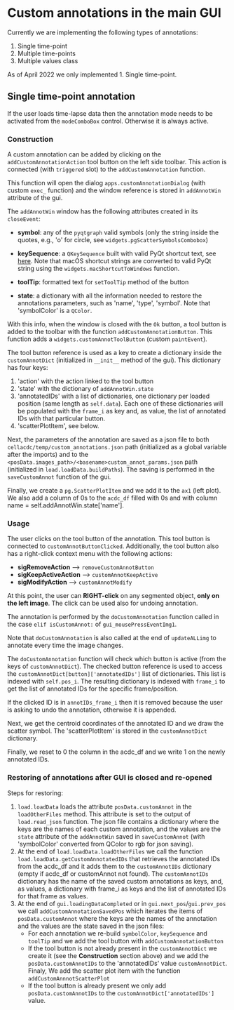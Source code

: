 # Custom annotations in the main GUI

Currently we are implementing the following types of annotations:

1. Single time-point
2. Multiple time-points
3. Multiple values class

As of April 2022 we only implemented 1. Single time-point.

## Single time-point annotation

If the user loads time-lapse data then the annotation mode needs to be activated from the `modeComboBox` control. Otherwise it is always active.

### Construction

A custom annotation can be added by clicking on the `addCustomAnnotationAction`
tool button on the left side toolbar. This action is connected (with `triggered` slot) to the `addCustomAnnotation` function.

This function will open the dialog `apps.customAnnotationDialog` (with custom `exec_` function) and the window reference is stored in `addAnnotWin` attribute of the gui.

The `addAnnotWin` window has the following attributes created in its `closeEvent`:

- **symbol**: any of the `pyqtgraph` valid symbols (only the string inside the quotes, e.g., 'o' for circle, see `widgets.pgScatterSymbolsCombobox`)

- **keySequence**: a `QKeySequence` built with valid PyQt shortcut text, see [here](https://doc.qt.io/qt-5/qkeysequence.html#QKeySequence-1). Note that macOS shortcut strings are converted to valid PyQt string using the `widgets.macShortcutToWindows` function.

- **toolTip**: formatted text for `setToolTip` method of the button

- **state**: a dictionary with all the information needed to restore the annotations parameters, such as 'name', 'type', 'symbol'. Note that 'symbolColor' is a `QColor`.

With this info, when the window is closed with the `Ok` button, a tool button is added to the toolbar with the function `addCustomAnnotationButton`. This function adds a `widgets.customAnnotToolButton` (custom `paintEvent`).

The tool button reference is used as a key to create a dictionary inside the `customAnnotDict` (initialized in `__init__` method of the gui). This dictionary has four keys:

1. 'action' with the action linked to the tool button
2. 'state' with the dictionary of `addAnnotWin.state`
3. 'annotatedIDs' with a list of dictionaries, one dictionary per loaded position (same length as `self.data`). Each one of these dictionaries will be populated with the `frame_i` as key and, as value, the list of annotated IDs with that particular button.
4. 'scatterPlotItem', see below.

Next, the parameters of the annotation are saved as a json file to both `cellacdc/temp/custom_annotations.json` path (initialized as a global variable after the imports) and to the `<posData.images_path>/<basename>custom_annot_params.json` path (initialized in `load.loadData.buildPaths`). The saving is performed in the `saveCustomAnnot` function of the gui.

Finally, we create a `pg.ScatterPlotItem` and we add it to the `ax1` (left plot). We also add a column of 0s to the `acdc_df` filled with 0s and with column name = self.addAnnotWin.state['name'].

### Usage

The user clicks on the tool button of the annotation. This tool button is connected to `customAnnotButtonClicked`. Additionally, the tool button also has a right-click context menu with the following actions:

- **sigRemoveAction** --> `removeCustomAnnotButton`
- **sigKeepActiveAction** --> `customAnnotKeepActive`
- **sigModifyAction** --> `customAnnotModify`

At this point, the user can **RIGHT-click** on any segmented object, **only on the left image**. The click can be used also for undoing annotation.

The annotation is performed by the `doCustomAnnotation` function called in the case `elif isCustomAnnot:` of `gui_mousePressEventImg1`.

Note that `doCustomAnnotation` is also called at the end of `updateALLimg` to annotate every time the image changes.

The `doCustomAnnotation` function will check which button is active (from the keys of `customAnnotDict`). The checked button reference is used to access the `customAnnotDict[button]['annotatedIDs']` list of dictionaries. This list is indexed with `self.pos_i`. The resulting dictionary is indexed with `frame_i` to get the list of annotated IDs for the specific frame/position.

If the clicked ID is in `annotIDs_frame_i` then it is removed because the user is asking to undo the annotation, otherwise it is appended.

Next, we get the centroid coordinates of the annotated ID and we draw the scatter symbol. The 'scatterPlotItem' is stored in the `customAnnotDict` dictionary.

Finally, we reset to 0 the column in the acdc_df and we write 1 on the newly annotated IDs.

### Restoring of annotations after GUI is closed and re-opened

Steps for restoring:

1. `load.loadData` loads the attribute `posData.customAnnot` in the `loadOtherFiles` method. This attribute is set to the output of `load.read_json` function. The json file contains a dictionary where the keys are the names of each custom annotation, and the values are the `state` attribute of the `addAnnotWin` saved in `saveCustomAnnot` (with 'symbolColor' converted from QColor to rgb for json saving).
2. At the end of `load.loadData.loadOtherFiles` we call the function `load.loadData.getCustomAnnotatedIDs` that retrieves the annotated IDs from the acdc_df and it adds them to the `customAnnotIDs` dictionary (empty if acdc_df or customAnnot not found). The `customAnnotIDs` dictionary has the name of the saved custom annotations as keys, and, as values, a dictionary with frame_i as keys and the list of annotated IDs for that frame as values.
3. At the end of `gui.loadingDataCompleted` or in `gui.next_pos`/`gui.prev_pos` we call `addCustomAnnotationSavedPos` which iterates the items of `posData.customAnnot` where the keys are the names of the annotation and the values are the state saved in the json files:
    - For each annotation we re-build `symbolColor`, `keySequence` and `toolTip` and we add the tool button with `addCustomAnnotationButton`
    - If the tool button is not already present in the `customAnnotDict` we create it (see the **Construction** section above) and we add the `posData.customAnnotIDs` to the 'annotatedIDs' value `customAnnotDict`. Finaly, We add the scatter plot item with the function `addCustomAnnnotScatterPlot`
    - If the tool button is already present we only add `posData.customAnnotIDs` to the `customAnnotDict['annotatedIDs']` value.
